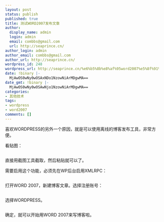 ```yaml
---
layout: post
status: publish
published: true
title: 测试WORD2007发布文章
author:
  display_name: admin
  login: admin
  email: combbs@gmail.com
  url: http://seaprince.cn/
author_login: admin
author_email: combbs@gmail.com
author_url: http://seaprince.cn/
wordpress_id: 248
wordpress_url: http://seaprince.cn/%e6%b5%8b%e8%af%95word2007%e5%8f%91%e5%b8%83%e6%96%87%e7%ab%a0/
date: !binary |-
  MjAwOS0wNy0wOSAxNDo1NzowNiArMDgwMA==
date_gmt: !binary |-
  MjAwOS0wNy0wOSAwNjo1NzowNiArMDgwMA==
categories:
- 其他技术
tags:
- wordpress
- word2007
comments: []
---
```

<p>喜欢WORDPRESS的另外一个原因，就是可以使用离线的博客发布工具，非常方便。</p>
<p>看贴图：</p>
<p><img src="http:&#47;&#47;blog.eaxi.com&#47;wp-content&#47;uploads&#47;2009&#47;07&#47;070909_0656_WORD200711.png" alt="" &#47;></p>
<p>直接用截图工具截取，然后粘贴就可以了。</p>
<p>需要启用这个功能，必须先在WP后台启用XMLRPC：</p>
<p><img src="http:&#47;&#47;blog.eaxi.com&#47;wp-content&#47;uploads&#47;2009&#47;07&#47;070909_0656_WORD200721.png" alt="" &#47;></p>
<p>打开WORD 2007，新建博客文章。选择注册账号：</p>
<p><img src="http:&#47;&#47;blog.eaxi.com&#47;wp-content&#47;uploads&#47;2009&#47;07&#47;070909_0656_WORD200731.png" alt="" &#47;></p>
<p>选择WORDPRESS。</p>
<p><img src="http:&#47;&#47;blog.eaxi.com&#47;wp-content&#47;uploads&#47;2009&#47;07&#47;070909_0656_WORD200741.png" alt="" &#47;></p>
<p>确定，就可以开始用WORD 2007来写博客啦。</p>
